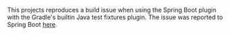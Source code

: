 This projects reproduces a build issue when using the Spring Boot plugin with the Gradle's builtin Java test fixtures plugin.
The issue was reported to Spring Boot [here](https://github.com/spring-projects/spring-boot/issues/19380).
